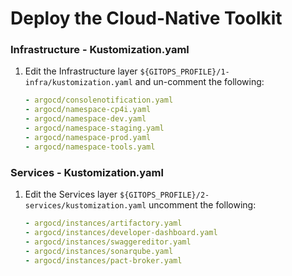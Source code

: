 # Deploy the Cloud-Native Toolkit

### Infrastructure - Kustomization.yaml
1. Edit the Infrastructure layer `${GITOPS_PROFILE}/1-infra/kustomization.yaml` and un-comment the following:
    ```yaml
    - argocd/consolenotification.yaml
    - argocd/namespace-cp4i.yaml
    - argocd/namespace-dev.yaml
    - argocd/namespace-staging.yaml
    - argocd/namespace-prod.yaml
    - argocd/namespace-tools.yaml
    ```
### Services - Kustomization.yaml    
1. Edit the Services layer `${GITOPS_PROFILE}/2-services/kustomization.yaml` uncomment the following:
    ```yaml
    - argocd/instances/artifactory.yaml
    - argocd/instances/developer-dashboard.yaml
    - argocd/instances/swaggereditor.yaml
    - argocd/instances/sonarqube.yaml
    - argocd/instances/pact-broker.yaml
    ```
